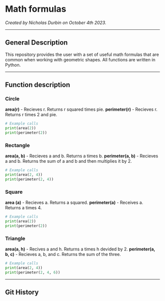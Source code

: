 # Math formulas

*Created by Nicholas Durbin on October 4th 2023.*

---

## General Description

This repository provides the user with a set of useful math formulas that are common when working with geometric shapes. All functions are written in Python.

---

## Function description

### Circle

**area(r)** - Recieves r. Returns r squared times pie.
**perimeter(r)** - Recieves r. Returns r times 2 and pie.

```python
# Example calls
print(area(2))
print(perimeter(2)) 
```

### Rectangle

**area(a, b)** - Recieves a and b. Returns a times b.
**perimeter(a, b)** - Recieves a and b. Returns the sum of a and b and then multiplies it by 2.

```python
# Example calls
print(area(2, 4))
print(perimeter(2, 4)) 
```

### Square

**area (a)** - Recieves a. Returns a squared.
**perimeter(a)** - Receives a. Returns a times 4.

```python
# Example calls
print(area(2))
print(perimeter(2)) 
```

### Triangle

**area(a, h)** - Recives a and h. Returns a times h devided by 2.
**perimeter(a, b, c)** - Recieves a, b, and c. Returns the sum of the three.

```python
# Example calls
print(area(2, 4))
print(perimeter(2, 4, 6)) 
```

---

## Git History
